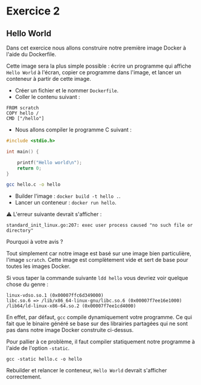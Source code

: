 # Exercice 2

## Hello World

Dans cet exercice nous allons construire notre première image Docker à l'aide du
Dockerfile.

Cette image sera la plus simple possible : écrire un programme qui affiche `Hello World`
à l'écran, copier ce programme dans l'image, et lancer un conteneur à partir de cette image.

* Créer un fichier et le nommer `Dockerfile`.
* Coller le contenu suivant :

```
FROM scratch
COPY hello /
CMD ["/hello"]
```

* Nous allons compiler le programme C suivant :

```c
#include <stdio.h>

int main() {

	printf("Hello world\n");
	return 0;
}
```

```bash
gcc hello.c -o hello
```

* Builder l'image : `docker build -t hello .`.
* Lancer un conteneur : `docker run hello`.

:warning:
L'erreur suivante devrait s'afficher :
```
standard_init_linux.go:207: exec user process caused "no such file or directory"
```

Pourquoi à votre avis ?

Tout simplement car notre image est basé sur une image bien particulière, l'image `scratch`.
Cette image est complètement vide et sert de base pour toutes les images Docker.

Si vous taper la commande suivante `ldd hello` vous devriez voir quelque chose du genre :
```
linux-vdso.so.1 (0x00007ffc6d349000)
libc.so.6 => /lib/x86_64-linux-gnu/libc.so.6 (0x00007f7ee16e1000)
/lib64/ld-linux-x86-64.so.2 (0x00007f7ee1cd4000)
```

En effet, par défaut, `gcc` compile dynamiquement votre programme. Ce qui fait que
le binaire généré se base sur des librairies partagées qui ne sont pas dans notre
image Docker construite ci-dessus.

Pour pallier à ce problème, il faut compiler statiquement notre programme à l'aide
de l'option `-static`.

```
gcc -static hello.c -o hello
```

Rebuilder et relancer le conteneur, `Hello World` devrait s'afficher correctement.
